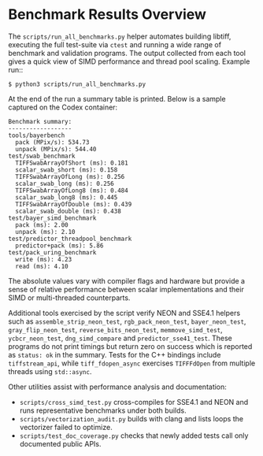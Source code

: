# Benchmark Results Overview

The `scripts/run_all_benchmarks.py` helper automates building libtiff,
executing the full test-suite via `ctest` and running a wide range of
benchmark and validation programs. The output collected from each tool
gives a quick view of SIMD performance and thread pool scaling.  Example
run::

    $ python3 scripts/run_all_benchmarks.py

At the end of the run a summary table is printed.  Below is a sample
captured on the Codex container:

```
Benchmark summary:
------------------
tools/bayerbench
  pack (MPix/s): 534.73
  unpack (MPix/s): 544.40
test/swab_benchmark
  TIFFSwabArrayOfShort (ms): 0.181
  scalar_swab_short (ms): 0.158
  TIFFSwabArrayOfLong (ms): 0.256
  scalar_swab_long (ms): 0.256
  TIFFSwabArrayOfLong8 (ms): 0.484
  scalar_swab_long8 (ms): 0.445
  TIFFSwabArrayOfDouble (ms): 0.439
  scalar_swab_double (ms): 0.438
test/bayer_simd_benchmark
  pack (ms): 2.00
  unpack (ms): 2.10
test/predictor_threadpool_benchmark
  predictor+pack (ms): 5.86
test/pack_uring_benchmark
  write (ms): 4.23
  read (ms): 4.10
```

The absolute values vary with compiler flags and hardware but provide a
sense of relative performance between scalar implementations and their
SIMD or multi-threaded counterparts.

Additional tools exercised by the script verify NEON and SSE4.1 helpers
such as `assemble_strip_neon_test`, `rgb_pack_neon_test`,
`bayer_neon_test`, `gray_flip_neon_test`, `reverse_bits_neon_test`,
`memmove_simd_test`, `ycbcr_neon_test`, `dng_simd_compare` and
`predictor_sse41_test`. These programs do not print timings but return
zero on success which is reported as `status: ok` in the summary.
Tests for the C++ bindings include `tiffstream_api`, while
`tiff_fdopen_async` exercises `TIFFFdOpen` from multiple threads using
`std::async`.

Other utilities assist with performance analysis and documentation:

- `scripts/cross_simd_test.py` cross-compiles for SSE4.1 and NEON and
  runs representative benchmarks under both builds.
- `scripts/vectorization_audit.py` builds with clang and lists loops the
  vectorizer failed to optimize.
- `scripts/test_doc_coverage.py` checks that newly added tests call only
  documented public APIs.
